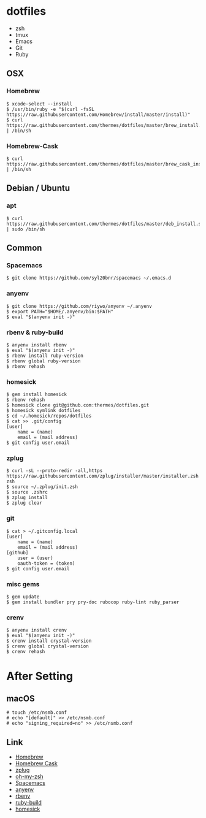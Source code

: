 dotfiles
========

* zsh
* tmux
* Emacs
* Git
* Ruby

OSX
---

### Homebrew

    $ xcode-select --install
    $ /usr/bin/ruby -e "$(curl -fsSL https://raw.githubusercontent.com/Homebrew/install/master/install)"
    $ curl https://raw.githubusercontent.com/thermes/dotfiles/master/brew_install.sh | /bin/sh

### Homebrew-Cask

    $ curl https://raw.githubusercontent.com/thermes/dotfiles/master/brew_cask_install.sh | /bin/sh

Debian / Ubuntu
---------------

### apt

    $ curl https://raw.githubusercontent.com/thermes/dotfiles/master/deb_install.sh | sudo /bin/sh

Common
------

### Spacemacs

    $ git clone https://github.com/syl20bnr/spacemacs ~/.emacs.d

### anyenv

    $ git clone https://github.com/riywo/anyenv ~/.anyenv
    $ export PATH="$HOME/.anyenv/bin:$PATH"
    $ eval "$(anyenv init -)"

### rbenv & ruby-build

    $ anyenv install rbenv
    $ eval "$(anyenv init -)"
    $ rbenv install ruby-version
    $ rbenv global ruby-version
    $ rbenv rehash

### homesick

    $ gem install homesick
    $ rbenv rehash
    $ homesick clone git@github.com:thermes/dotfiles.git
    $ homesick symlink dotfiles
    $ cd ~/.homesick/repos/dotfiles
    $ cat >> .git/config
    [user]
        name = (name)
        email = (mail address)
    $ git config user.email

### zplug

    $ curl -sL --proto-redir -all,https https://raw.githubusercontent.com/zplug/installer/master/installer.zsh| zsh
    $ source ~/.zplug/init.zsh
    $ source .zshrc
    $ zplug install
    $ zplug clear

### git

    $ cat > ~/.gitconfig.local
    [user]
        name = (name)
        email = (mail address)
    [github]
	    user = (user)
	    oauth-token = (token)
    $ git config user.email

### misc gems

    $ gem update
    $ gem install bundler pry pry-doc rubocop ruby-lint ruby_parser

### crenv

    $ anyenv install crenv
    $ eval "$(anyenv init -)"
    $ crenv install crystal-version
    $ crenv global crystal-version
    $ crenv rehash

After Setting
=============

## macOS

    # touch /etc/nsmb.conf
    # echo "[default]" >> /etc/nsmb.conf
    # echo "signing_required=no" >> /etc/nsmb.conf

Link
----

* [Homebrew](http://brew.sh/)
* [Homebrew Cask](https://caskroom.github.io/)
* [zplug](https://zplug.sh/)
* [oh-my-zsh](http://ohmyz.sh/)
* [Spacemacs](http://spacemacs.org/)
* [anyenv](https://github.com/riywo/anyenv)
* [rbenv](https://github.com/sstephenson/rbenv)
* [ruby-build](https://github.com/sstephenson/ruby-build)
* [homesick](https://github.com/technicalpickles/homesick)
